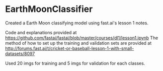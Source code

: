 # EarthMoonClassifier

Created a Earth Moon classifying model using fast.ai's lesson 1 notes.

Code and explanations provided at https://github.com/fastai/fastai/blob/master/courses/dl1/lesson1.ipynb
The method of how to set up the training and validation sets are provided at http://forums.fast.ai/t/cricket-or-baseball-lesson-1-with-small-datasets/8097

Used 20 imgs for training and 5 imgs for validation for each classes.

